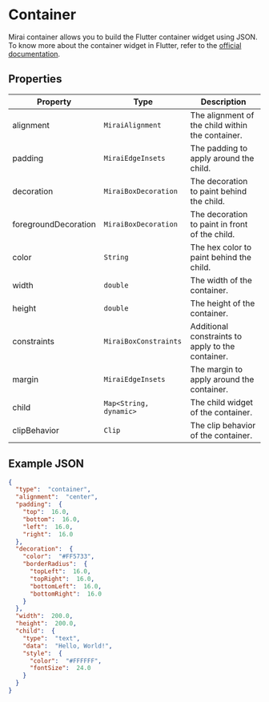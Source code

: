 # Container

Mirai container allows you to build the Flutter container widget using JSON. 
To know more about the container widget in Flutter, refer to the [official documentation](https://api.flutter.dev/flutter/widgets/Container-class.html).

## Properties

| Property | Type              | Description                                       |
| --- |-------------------|---------------------------------------------------|
| alignment | `MiraiAlignment`  | The alignment of the child within the container.  |
| padding | `MiraiEdgeInsets` | The padding to apply around the child.            |
| decoration | `MiraiBoxDecoration` | The decoration to paint behind the child.         |
| foregroundDecoration | `MiraiBoxDecoration` | The decoration to paint in front of the child.    |
| color | `String` | The hex color to paint behind the child.          |
| width | `double` | The width of the container.                       |
| height | `double` | The height of the container.                      |
| constraints | `MiraiBoxConstraints` | Additional constraints to apply to the container. |
| margin | `MiraiEdgeInsets` | The margin to apply around the container.         |
| child | `Map<String, dynamic>` | The child widget of the container.                |
| clipBehavior | `Clip` | The clip behavior of the container.               |


## Example JSON

```json
{
  "type":  "container",
  "alignment":  "center",
  "padding":  {
    "top":  16.0,
    "bottom":  16.0,
    "left":  16.0,
    "right":  16.0
  },
  "decoration":  {
    "color":  "#FF5733",
    "borderRadius":  {
      "topLeft":  16.0,
      "topRight":  16.0,
      "bottomLeft":  16.0,
      "bottomRight":  16.0
    }
  },
  "width":  200.0,
  "height":  200.0,
  "child":  {
    "type":  "text",
    "data":  "Hello, World!",
    "style":  {
      "color":  "#FFFFFF",
      "fontSize":  24.0
    }
  }
}
```

